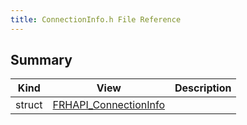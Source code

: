 ```yaml
---
title: ConnectionInfo.h File Reference
---
```


## Summary
| Kind | View | Description |
|------|------|-------------|
|struct|[FRHAPI_ConnectionInfo](/unreal-plugins/all/structfrhapi__connectioninfo/#structFRHAPI__ConnectionInfo)||
